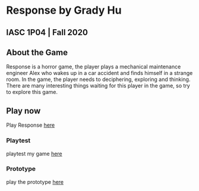# Response by Grady Hu
## IASC 1P04 | Fall 2020

## About the Game

Response is a horror game, the player plays a mechanical maintenance engineer Alex who wakes up in a car accident and finds himself in a strange room. In the game, the player needs to deciphering, exploring and thinking. There are many interesting things waiting for this player in the game, so try to explore this game.


## Play now

Play Response [here](final_build/Response_FinalBuild.html)

### Playtest

playtest my game [here](playtest/playtest)

### Prototype

play the prototype [here](prototype/TwineGameprototype_GradyHu.html)
